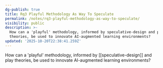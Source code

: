 ```yaml
---
dg-publish: true
title: Rq3 Playful Methodology As Way To Speculate
permalink: /notes/rq3-playful-methodology-as-way-to-speculate/
visibility: public
description: >-
  How can a 'playful' methodology, informed by speculative-design and play
  theories, be used to innovate AI-augmented learning environments?
updated: '2025-10-20T22:38:41.259Z'
---
```

How can a 'playful' methodology, informed by [[speculative-design]] and play theories, be used to innovate AI-augmented learning environments? 
